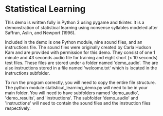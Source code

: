 # Statistical Learning
This demo is written fully in Python 3 using pygame and tkinter. It is a demonstration of statistical learning using nonsense syllables modeled after Saffran, Aslin, and Newport (1996). 

Included in the demo is one Python module, nine sound files, and an instructions file. The sound files were originally created by Carla Hudson Kam and are provided with permission for this demo. They consist of one 1 minute and 43 seconds audio file for training and eight short (< 10 seconds) test files. These files are stored under a folder named 'demo_audio'. The are also instructions stored in a file named 'welcome.txt' which is located in the instructions subfolder.

To run the program correctly, you will need to copy the entire file structure. The python module statistical_learning_demo.py will need to be in your main folder. You will need to have subfolders named 'demo_audio', 'demo_results', and 'instructions'. The subfolder 'demo_audio' and 'instructions' will need to contain the sound files and the instruction files respectively.
